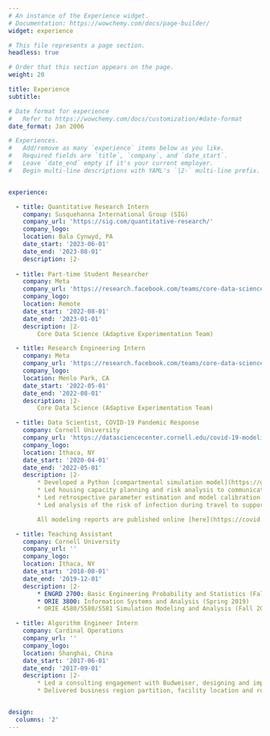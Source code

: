 ```yaml
---
# An instance of the Experience widget.
# Documentation: https://wowchemy.com/docs/page-builder/
widget: experience

# This file represents a page section.
headless: true

# Order that this section appears on the page.
weight: 20

title: Experience
subtitle:

# Date format for experience
#   Refer to https://wowchemy.com/docs/customization/#date-format
date_format: Jan 2006

# Experiences.
#   Add/remove as many `experience` items below as you like.
#   Required fields are `title`, `company`, and `date_start`.
#   Leave `date_end` empty if it's your current employer.
#   Begin multi-line descriptions with YAML's `|2-` multi-line prefix.


experience:

  - title: Quantitative Research Intern
    company: Susquehanna International Group (SIG)
    company_url: 'https://sig.com/quantitative-research/'
    company_logo:
    location: Bala Cynwyd, PA
    date_start: '2023-06-01'
    date_end: '2023-08-01'
    description: |2-
        
  - title: Part-time Student Researcher
    company: Meta
    company_url: 'https://research.facebook.com/teams/core-data-science/'
    company_logo:
    location: Remote
    date_start: '2022-08-01'
    date_end: '2023-01-01'
    description: |2-
        Core Data Science (Adaptive Experimentation Team)

  - title: Research Engineering Intern
    company: Meta
    company_url: 'https://research.facebook.com/teams/core-data-science/'
    company_logo:
    location: Menlo Park, CA
    date_start: '2022-05-01'
    date_end: '2022-08-01'
    description: |2-
        Core Data Science (Adaptive Experimentation Team)

  - title: Data Scientist, COVID-19 Pandemic Response
    company: Cornell University
    company_url: 'https://datasciencecenter.cornell.edu/covid-19-modeling/'
    company_logo:
    location: Ithaca, NY
    date_start: '2020-04-01'
    date_end: '2022-05-01'
    description: |2-
        * Developed a Python [compartmental simulation model](https://github.com/peter-i-frazier/group-testing) to forecast epidemiological outcomes in college environments
        * Led housing capacity planning and risk analysis to communicate with stakeholders
        * Led retrospective parameter estimation and model calibration analysis for the 20-21 academic year
        * Led analysis of the risk of infection during travel to support travel policy decisions and communication with stakeholders

        All modeling reports are published online [here](https://covid.cornell.edu/testing/modeling/).

  - title: Teaching Assistant
    company: Cornell University
    company_url: ''
    company_logo:
    location: Ithaca, NY
    date_start: '2018-08-01'
    date_end: '2019-12-01'
    description: |2-
        * ENGRD 2700: Basic Engineering Probability and Statistics (Fall 2018)
        * ORIE 3800: Information Systems and Analysis (Spring 2019)
        * ORIE 4580/5580/5581 Simulation Modeling and Analysis (Fall 2019)

  - title: Algorithm Engineer Intern
    company: Cardinal Operations
    company_url: ''
    company_logo:
    location: Shanghai, China
    date_start: '2017-06-01'
    date_end: '2017-09-01'
    description: |2-
        * Led a consulting engagement with Budweiser, designing and implementing operations research software for managing warehouse operations
        * Delivered business region partition, facility location and route planning solutions for SF Express, a large courier company


design:
  columns: '2'
---
```

